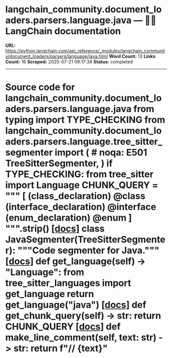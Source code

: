 # langchain_community.document_loaders.parsers.language.java — 🦜🔗 LangChain  documentation

**URL:** https://python.langchain.com/api_reference/_modules/langchain_community/document_loaders/parsers/language/java.html
**Word Count:** 13
**Links Count:** 16
**Scraped:** 2025-07-21 09:17:38
**Status:** completed

---

# Source code for langchain\_community.document\_loaders.parsers.language.java               from typing import TYPE_CHECKING          from langchain_community.document_loaders.parsers.language.tree_sitter_segmenter import (  # noqa: E501         TreeSitterSegmenter,     )          if TYPE_CHECKING:         from tree_sitter import Language               CHUNK_QUERY = """         [             (class_declaration) @class             (interface_declaration) @interface             (enum_declaration) @enum         ]     """.strip()                              [[docs]](https://python.langchain.com/api_reference/community/document_loaders/langchain_community.document_loaders.parsers.language.java.JavaSegmenter.html#langchain_community.document_loaders.parsers.language.java.JavaSegmenter)     class JavaSegmenter(TreeSitterSegmenter):         """Code segmenter for Java."""                         [[docs]](https://python.langchain.com/api_reference/community/document_loaders/langchain_community.document_loaders.parsers.language.java.JavaSegmenter.html#langchain_community.document_loaders.parsers.language.java.JavaSegmenter.get_language)         def get_language(self) -> "Language":             from tree_sitter_languages import get_language                  return get_language("java")                                        [[docs]](https://python.langchain.com/api_reference/community/document_loaders/langchain_community.document_loaders.parsers.language.java.JavaSegmenter.html#langchain_community.document_loaders.parsers.language.java.JavaSegmenter.get_chunk_query)         def get_chunk_query(self) -> str:             return CHUNK_QUERY                                        [[docs]](https://python.langchain.com/api_reference/community/document_loaders/langchain_community.document_loaders.parsers.language.java.JavaSegmenter.html#langchain_community.document_loaders.parsers.language.java.JavaSegmenter.make_line_comment)         def make_line_comment(self, text: str) -> str:             return f"// {text}"